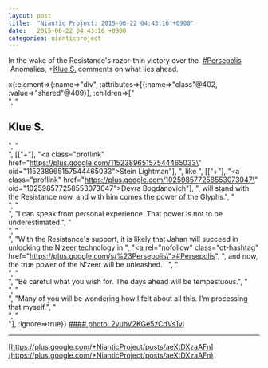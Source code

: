 ```yaml
---
layout: post
title:  "Niantic Project: 2015-06-22 04:43:16 +0900"
date:   2015-06-22 04:43:16 +0900
categories: nianticproject
---
```

In the wake of the Resistance's razor-thin victory over the  [#Persepolis](https://plus.google.com/s/%23Persepolis "")  Anomalies, +[Klue S.](https://plus.google.com/110350977702120778591 "") comments on what lies ahead.

x{:element=>{:name=>"div", :attributes=>[{:name=>"class"@402, :value=>"shared"@409}], :children=>["<br />", "<h2>Klue S.</h2>", "<br />", [["+"], "<a class=\"proflink\" href=\"https://plus.google.com/115238965157544465033\" oid=\"115238965157544465033\">Stein Lightman</a>"], ", like ", [["+"], "<a class=\"proflink\" href=\"https://plus.google.com/102598577258553073047\" oid=\"102598577258553073047\">Devra Bogdanovich</a>"], ", will stand with the Resistance now, and with him comes the power of the Glyphs.", "<br />", "<br />", "I can speak from personal experience. That power is not to be underestimated.", "<br />", "<br />", "With the Resistance's support, it is likely that Jahan will succeed in unlocking the N’zeer technology in ", "<a rel=\"nofollow\" class=\"ot-hashtag\" href=\"https://plus.google.com/s/%23Persepolis\">#Persepolis</a>", ", and now, the true power of the N’zeer will be unleashed.   ", "<br />", "<br />", "Be careful what you wish for. The days ahead will be tempestuous.", "<br />", "<br />", "Many of you will be wondering how I felt about all this. I'm processing that myself.", "<br />", "<br />"], :ignore=>true}}
[#### photo: 2yuhV2KGe5zCdVs1vj](https://lh3.googleusercontent.com/-5QU4SGA_1RI/VYcR6jdxnRI/AAAAAAAAAzM/PDh8YT5OCDo/w899-h1064/Blue.jpg "")
- - -
[https://plus.google.com/+NianticProject/posts/aeXtDXzaAFn](https://plus.google.com/+NianticProject/posts/aeXtDXzaAFn)

